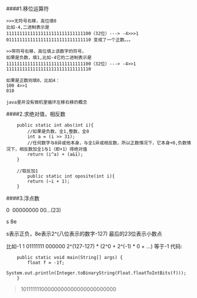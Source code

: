 ####1.移位运算符
```
>>>无符号右移，高位填0
比如-4,二进制表示是
11111111111111111111111111111100（32位）---> -4>>>1
01111111111111111111111111111110 变成了一个正数。。。

>>带符号右移，高位填上该数字的符号，
如果是负数，填1,比如-4它的二进制表示是
11111111111111111111111111111100（32位）---> -4>>1
11111111111111111111111111111110

如果是正数则填0，比如4：
100 4>>1
010

java里并没有微机里循环左移右移的概念
```

####2.求绝对值，相反数
```
	public static int abs(int i){
		//如果是负数，全1,整数，全0
		int a = (i >> 31);
		//任何数字与0异或他本身，与全1异或相反数，所以正数情况下，它本身+0,负数情况下，相反数加全1与1（即+1）得绝对值
		return (i^a) + (a&1);
	}
	
	//取反加1
		public static int oposite(int i){
		return (~i + 1);
	}
```

####3.浮点数

0  00000000 00...(23)

s	8e

s表示正负，8e表示2^(八位表示的数字-127)   最后的23位表示小数点

比如-1
1 01111111 000000
2^(127-127) * (2^0 + 2^(-1) * 0 + ...)
等于-1
代码:
```
	public static void main(String[] args) {
		float f = -1f;
		System.out.println(Integer.toBinaryString(Float.floatToIntBits(f)));
	}
```
> 10111111100000000000000000000000
